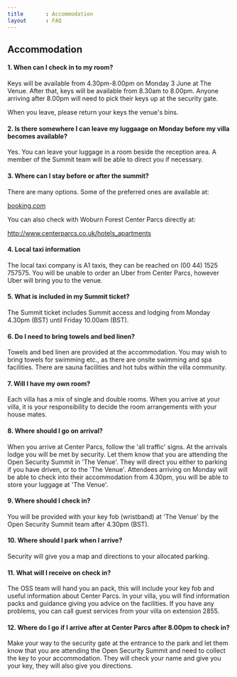 ```yaml
---
title       : Accommodation
layout      : FAQ
---
```


## Accommodation

#### 1. When can I check in to my room?

Keys will be available from 4.30pm-8.00pm on Monday 3 June at The Venue. After that, keys will be available from 8.30am to 8.00pm. Anyone arriving after 8.00pm will need to pick their keys up at the security gate.  

When you leave, please return your keys the venue's bins.

#### 2. Is there somewhere I can leave my luggaage on Monday before my villa becomes available?

Yes. You can leave your luggage in a room beside the reception area. A member of the Summit team will be able to direct you if necessary.

#### 3. Where can I stay before or after the summit?

There are many options. Some of the preferred ones are available at:

[booking.com](https://www.booking.com/searchresults.en-gb.html?label=gen173nr-1BCAEoggI46AdIM1gEaFCIAQGYARy4AQfIAQzYAQHoAQGIAgGoAgM&sid=0d2d7bfa2742e580f9a0ea2242a466dd&sb=1&src=index&src_elem=sb&error_url=https%3A%2F%2Fwww.booking.com%2Findex.en-gb.html%3Flabel%3Dgen173nr-1BCAEoggI46AdIM1gEaFCIAQGYARy4AQfIAQzYAQHoAQGIAgGoAgM%3Bsid%3D0d2d7bfa2742e580f9a0ea2242a466dd%3Bsb_price_type%3Dtotal%26%3B&ss=Center+Parcs+Woburn+Forest%2C+Millbrook+Rd%2C+Bedford%2C+UK&is_ski_area=&ssne=London&ssne_untouched=London&checkin_monthday=3&checkin_month=6&checkin_year=2019&checkout_monthday=7&checkout_month=6&checkout_year=2019&no_rooms=1&group_adults=2&group_children=0&map=1&b_h4u_keep_filters=&from_sf=1&ss_raw=center+parcs+woburn+forest&ac_position=2&ac_click_type=g&dest_id=ChIJsTVe1NWyd0gRyxjetK_hmUw&dest_type=landmark&place_id=ChIJsTVe1NWyd0gRyxjetK_hmUw&place_id_lat=52.0277097&place_id_lon=-0.5325043&place_types=establishment&search_pageview_id=d90f880fe68901fc&search_selected=true#map_opened)

You can also check with Woburn Forest Center Parcs directly at:

http://www.centerparcs.co.uk/hotels_apartments

#### 4. Local taxi information

The local taxi company is A1 taxis, they can be reached on (00 44) 1525 757575. You will be unable to order an Uber from Center Parcs, however Uber will bring you to the venue.

#### 5. What is included in my Summit ticket?

The Summit ticket includes Summit access and lodging from Monday 4.30pm (BST) until Friday 10.00am (BST).

#### 6. Do I need to bring towels and bed linen?

Towels and bed linen are provided at the accommodation. You may wish to bring towels for swimming etc., as there are onsite swimming and spa facilities. There are sauna facilities and hot tubs within the villa community.

#### 7. Will I have my own room?

Each villa has a mix of single and double rooms. When you arrive at your villa, it is your responsibility to decide the room arrangements with your house mates.

#### 8. Where should I go on arrival?

When you arrive at Center Parcs, follow the 'all traffic' signs. At the arrivals lodge you will be met by security. Let them know that you are attending the Open Security Summit in 'The Venue'. They will direct you either to parking if you have driven, or to the 'The Venue'. Attendees arriving on Monday will be able to check into their accommodation from 4.30pm, you will be able to store your luggage at 'The Venue'.

#### 9. Where should I check in?

You will be provided with your key fob (wristband) at 'The Venue' by the Open Security Summit team after 4.30pm (BST).

#### 10. Where should I park when I arrive?

Security will give you a map and directions to your allocated parking.

#### 11. What will I receive on check in?

The OSS team will hand you an pack, this will include your key fob and useful information about Center Parcs. In your villa, you will find information packs and guidance giving you advice on the facilities. If you have any problems, you can call guest services from your villa on extension 2855.

#### 12. Where do I go if I arrive after at Center Parcs after 8.00pm to check in?

Make your way to the security gate at the entrance to the park and let them know that you are attending the Open Security Summit and need to collect the key to your accommodation. They will check your name and give you your key, they will also give you directions.

